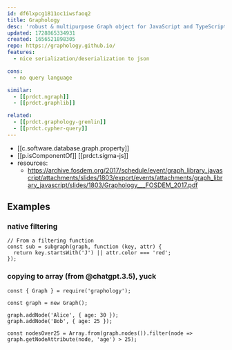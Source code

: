 ```yaml
---
id: df6lxpcg1811oc1iwsfaoq2
title: Graphology
desc: 'robust & multipurpose Graph object for JavaScript and TypeScript.'
updated: 1728865334931
created: 1656521898305
repo: https://graphology.github.io/
features:
  - nice serialization/deserialization to json

cons:
  - no query language

similar:
  - [[prdct.ngraph]]
  - [[prdct.graphlib]]

related:
  - [[prdct.graphology-gremlin]]
  - [[prdct.cypher-query]]
---
```


- [[c.software.database.graph.property]]
- [[p.isComponentOf]] [[prdct.sigma-js]]
- resources: 
  - https://archive.fosdem.org/2017/schedule/event/graph_library_javascript/attachments/slides/1803/export/events/attachments/graph_library_javascript/slides/1803/Graphology___FOSDEM_2017.pdf


## Examples

### native filtering

```
// From a filtering function
const sub = subgraph(graph, function (key, attr) {
  return key.startsWith('J') || attr.color === 'red';
});
```

### copying to array (from @chatgpt.3.5), yuck

```
const { Graph } = require('graphology');

const graph = new Graph();

graph.addNode('Alice', { age: 30 });
graph.addNode('Bob', { age: 25 });

const nodesOver25 = Array.from(graph.nodes()).filter(node => graph.getNodeAttribute(node, 'age') > 25);
```